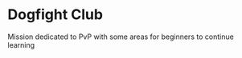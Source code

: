   # Dogfight Club
  
  Mission dedicated to PvP with some areas for beginners to continue learning
  
